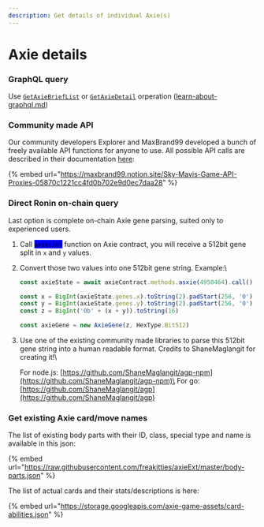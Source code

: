 ```yaml
---
description: Get details of individual Axie(s)
---
```


# Axie details

### GraphQL query

Use [`GetAxieBriefList`](https://axie-graphql.web.app/operations/getAxieBriefList\)) or [`GetAxieDetail`](https://axie-graphql.web.app/operations/getAxieDetail) orperation ([learn-about-graphql.md](learn-about-graphql.md "mention"))

####

### Community made API

Our community developers Explorer and MaxBrand99 developed a bunch of freely available API functions for anyone to use. All possible API calls are described in their documentation [here](https://maxbrand99.notion.site/Sky-Mavis-Game-API-Proxies-05870c1221cc4fd0b702e9d0ec7daa28):

{% embed url="https://maxbrand99.notion.site/Sky-Mavis-Game-API-Proxies-05870c1221cc4fd0b702e9d0ec7daa28" %}



### Direct Ronin on-chain query

Last option is complete on-chain Axie gene parsing, suited only to experienced users.

1. Call <mark style="background-color:blue;">`axie(id)`</mark> function on Axie contract, you will receive a 512bit gene split in `x` and `y` values.
2.  Convert those two values into one 512bit gene string. Example:\


    ```javascript
    const axieState = await axieContract.methods.asxie(4950464).call()

    const x = BigInt(axieState.genes.x).toString(2).padStart(256, '0')
    const y = BigInt(axieState.genes.y).toString(2).padStart(256, '0')
    const z = BigInt('0b' + (x + y)).toString(16)

    const axieGene = new AxieGene(z, HexType.Bit512)
    ```


3.  Use one of the existing community made libraries to parse this 512bit gene string into a human readable format. Credits to ShaneMaglangit for creating it!\


    For node.js: [https://github.com/ShaneMaglangit/agp-npm](https://github.com/ShaneMaglangit/agp-npm)\
    For go: [https://github.com/ShaneMaglangit/agp](https://github.com/ShaneMaglangit/agp)

### Get existing Axie card/move names

The list of existing body parts with their ID, class, special type and name is available in this json:

{% embed url="https://raw.githubusercontent.com/freakitties/axieExt/master/body-parts.json" %}

The list of actual cards and their stats/descriptions is here:

{% embed url="https://storage.googleapis.com/axie-game-assets/card-abilities.json" %}
